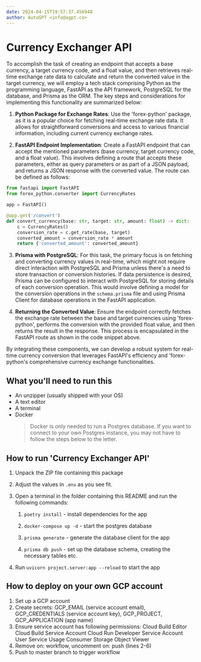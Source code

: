 ```yaml
---
date: 2024-04-15T19:57:37.456948
author: AutoGPT <info@agpt.co>
---
```


# Currency Exchanger API

To accomplish the task of creating an endpoint that accepts a base currency, a target currency code, and a float value, and then retrieves real-time exchange rate data to calculate and return the converted value in the target currency, we will employ a tech stack comprising Python as the programming language, FastAPI as the API framework, PostgreSQL for the database, and Prisma as the ORM. The key steps and considerations for implementing this functionality are summarized below:

1. **Python Package for Exchange Rates**: Use the 'forex-python' package, as it is a popular choice for fetching real-time exchange rate data. It allows for straightforward conversions and access to various financial information, including current currency exchange rates.

2. **FastAPI Endpoint Implementation**: Create a FastAPI endpoint that can accept the mentioned parameters (base currency, target currency code, and a float value). This involves defining a route that accepts these parameters, either as query parameters or as part of a JSON payload, and returns a JSON response with the converted value. The route can be defined as follows:
```python
from fastapi import FastAPI
from forex_python.converter import CurrencyRates

app = FastAPI()

@app.get('/convert')
def convert_currency(base: str, target: str, amount: float) -> dict:
    c = CurrencyRates()
    conversion_rate = c.get_rate(base, target)
    converted_amount = conversion_rate * amount
    return {'converted_amount': converted_amount}
```

3. **Prisma with PostgreSQL**: For this task, the primary focus is on fetching and converting currency values in real-time, which might not require direct interaction with PostgreSQL and Prisma unless there's a need to store transaction or conversion histories. If data persistence is desired, Prisma can be configured to interact with PostgreSQL for storing details of each conversion operation. This would involve defining a model for the conversion operations in the `schema.prisma` file and using Prisma Client for database operations in the FastAPI application.

4. **Returning the Converted Value**: Ensure the endpoint correctly fetches the exchange rate between the base and target currencies using 'forex-python', performs the conversion with the provided float value, and then returns the result in the response. This process is encapsulated in the FastAPI route as shown in the code snippet above.

By integrating these components, we can develop a robust system for real-time currency conversion that leverages FastAPI's efficiency and 'forex-python's comprehensive currency exchange functionalities.

## What you'll need to run this
* An unzipper (usually shipped with your OS)
* A text editor
* A terminal
* Docker
  > Docker is only needed to run a Postgres database. If you want to connect to your own
  > Postgres instance, you may not have to follow the steps below to the letter.


## How to run 'Currency Exchanger API'

1. Unpack the ZIP file containing this package

2. Adjust the values in `.env` as you see fit.

3. Open a terminal in the folder containing this README and run the following commands:

    1. `poetry install` - install dependencies for the app

    2. `docker-compose up -d` - start the postgres database

    3. `prisma generate` - generate the database client for the app

    4. `prisma db push` - set up the database schema, creating the necessary tables etc.

4. Run `uvicorn project.server:app --reload` to start the app

## How to deploy on your own GCP account
1. Set up a GCP account
2. Create secrets: GCP_EMAIL (service account email), GCP_CREDENTIALS (service account key), GCP_PROJECT, GCP_APPLICATION (app name)
3. Ensure service account has following permissions: 
    Cloud Build Editor
    Cloud Build Service Account
    Cloud Run Developer
    Service Account User
    Service Usage Consumer
    Storage Object Viewer
4. Remove on: workflow, uncomment on: push (lines 2-6)
5. Push to master branch to trigger workflow
